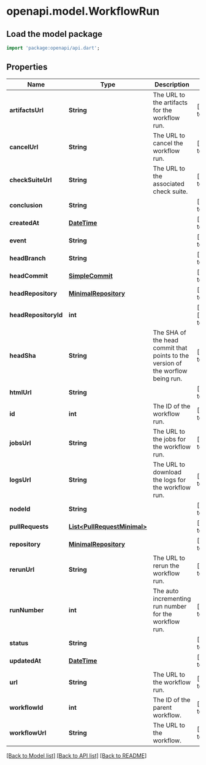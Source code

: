 # openapi.model.WorkflowRun

## Load the model package
```dart
import 'package:openapi/api.dart';
```

## Properties
Name | Type | Description | Notes
------------ | ------------- | ------------- | -------------
**artifactsUrl** | **String** | The URL to the artifacts for the workflow run. | [default to null]
**cancelUrl** | **String** | The URL to cancel the workflow run. | [default to null]
**checkSuiteUrl** | **String** | The URL to the associated check suite. | [default to null]
**conclusion** | **String** |  | [default to null]
**createdAt** | [**DateTime**](DateTime.md) |  | [default to null]
**event** | **String** |  | [default to null]
**headBranch** | **String** |  | [default to null]
**headCommit** | [**SimpleCommit**](SimpleCommit.md) |  | [default to null]
**headRepository** | [**MinimalRepository**](MinimalRepository.md) |  | [default to null]
**headRepositoryId** | **int** |  | [optional] [default to null]
**headSha** | **String** | The SHA of the head commit that points to the version of the worflow being run. | [default to null]
**htmlUrl** | **String** |  | [default to null]
**id** | **int** | The ID of the workflow run. | [default to null]
**jobsUrl** | **String** | The URL to the jobs for the workflow run. | [default to null]
**logsUrl** | **String** | The URL to download the logs for the workflow run. | [default to null]
**nodeId** | **String** |  | [default to null]
**pullRequests** | [**List&lt;PullRequestMinimal&gt;**](PullRequestMinimal.md) |  | [default to []]
**repository** | [**MinimalRepository**](MinimalRepository.md) |  | [default to null]
**rerunUrl** | **String** | The URL to rerun the workflow run. | [default to null]
**runNumber** | **int** | The auto incrementing run number for the workflow run. | [default to null]
**status** | **String** |  | [default to null]
**updatedAt** | [**DateTime**](DateTime.md) |  | [default to null]
**url** | **String** | The URL to the workflow run. | [default to null]
**workflowId** | **int** | The ID of the parent workflow. | [default to null]
**workflowUrl** | **String** | The URL to the workflow. | [default to null]

[[Back to Model list]](../README.md#documentation-for-models) [[Back to API list]](../README.md#documentation-for-api-endpoints) [[Back to README]](../README.md)


